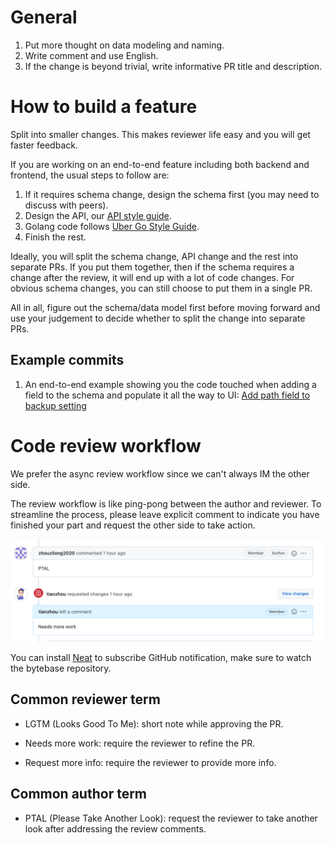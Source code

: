 # General

1. Put more thought on data modeling and naming.
1. Write comment and use English.
1. If the change is beyond trivial, write informative PR title and description.


# How to build a feature

Split into smaller changes. This makes reviewer life easy and you will get faster feedback.

If you are working on an end-to-end feature including both backend and frontend, the usual steps to follow are:

1. If it requires schema change, design the schema first (you may need to discuss with peers).
1. Design the API, our [API style guide](https://github.com/bytebase/bytebase/blob/main/docs/api-style-guide.md).
1. Golang code follows [Uber Go Style Guide](https://github.com/uber-go/guide/blob/master/style.md).
1. Finish the rest.

Ideally, you will split the schema change, API change and the rest into separate PRs. If you put them together, then if the schema requires a change after the review, it will end up with a lot of code changes. For obvious schema changes, you can still choose to put them in a single PR.

All in all, figure out the schema/data model first before moving forward and use your judgement to decide whether to split the change into separate PRs.

## Example commits

1. An end-to-end example showing you the code touched when adding a field to the schema and populate it all the way to UI: [Add path field to backup setting](https://github.com/bytebase/bytebase/commit/a7c28a4fefb2c2cff0c1ed9bb7fc043a47f535cd#diff-e547f2c710d4d67f2887ee13f4361d35537404829114e9c10d6aa5f48b3179dc)


# Code review workflow

We prefer the async review workflow since we can't always IM the other side.

The review workflow is like ping-pong between the author and reviewer. To streamline the process, please leave explicit comment to indicate you have finished your part and request the other side to take action.

![Screenshot](https://raw.githubusercontent.com/bytebase/bytebase/main/docs/assets/codereview1.png)

You can install [Neat](https://neat.run/) to subscribe GitHub notification, make sure to watch the bytebase repository.

## Common reviewer term
* LGTM (Looks Good To Me): short note while approving the PR.

* Needs more work: require the reviewer to refine the PR.

* Request more info: require the reviewer to provide more info.

## Common author term

* PTAL (Please Take Another Look): request the reviewer to take another look after addressing the review comments.